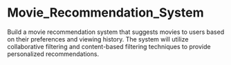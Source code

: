 # Movie_Recommendation_System
Build a movie recommendation system that suggests movies to users based on their preferences and viewing history. The system will utilize collaborative filtering and content-based filtering techniques to provide personalized recommendations.
